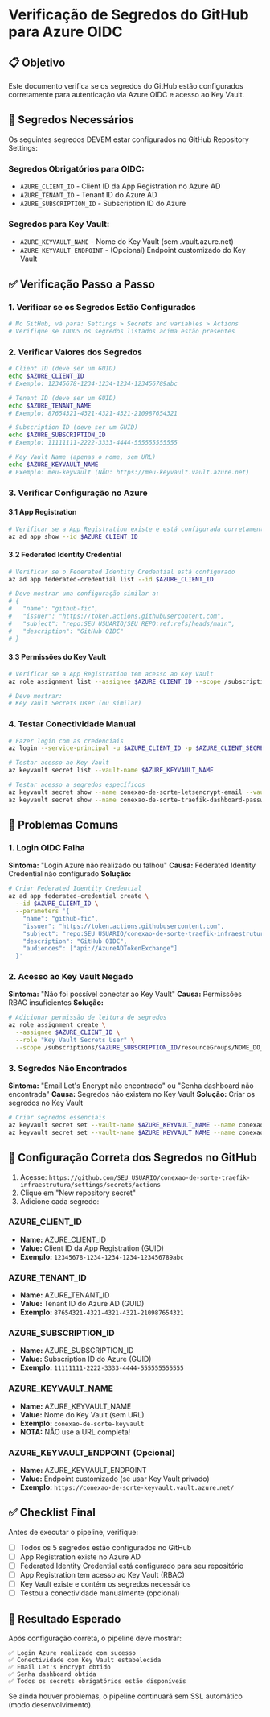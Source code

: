 # Verificação de Segredos do GitHub para Azure OIDC

## 📋 Objetivo
Este documento verifica se os segredos do GitHub estão configurados corretamente para autenticação via Azure OIDC e acesso ao Key Vault.

## 🔐 Segredos Necessários

Os seguintes segredos DEVEM estar configurados no GitHub Repository Settings:

### Segredos Obrigatórios para OIDC:
- `AZURE_CLIENT_ID` - Client ID da App Registration no Azure AD
- `AZURE_TENANT_ID` - Tenant ID do Azure AD
- `AZURE_SUBSCRIPTION_ID` - Subscription ID do Azure

### Segredos para Key Vault:
- `AZURE_KEYVAULT_NAME` - Nome do Key Vault (sem .vault.azure.net)
- `AZURE_KEYVAULT_ENDPOINT` - (Opcional) Endpoint customizado do Key Vault

## ✅ Verificação Passo a Passo

### 1. Verificar se os Segredos Estão Configurados
```bash
# No GitHub, vá para: Settings > Secrets and variables > Actions
# Verifique se TODOS os segredos listados acima estão presentes
```

### 2. Verificar Valores dos Segredos
```bash
# Client ID (deve ser um GUID)
echo $AZURE_CLIENT_ID
# Exemplo: 12345678-1234-1234-1234-123456789abc

# Tenant ID (deve ser um GUID)
echo $AZURE_TENANT_NAME
# Exemplo: 87654321-4321-4321-4321-210987654321

# Subscription ID (deve ser um GUID)
echo $AZURE_SUBSCRIPTION_ID
# Exemplo: 11111111-2222-3333-4444-555555555555

# Key Vault Name (apenas o nome, sem URL)
echo $AZURE_KEYVAULT_NAME
# Exemplo: meu-keyvault (NÃO: https://meu-keyvault.vault.azure.net)
```

### 3. Verificar Configuração no Azure

#### 3.1 App Registration
```bash
# Verificar se a App Registration existe e está configurada corretamente
az ad app show --id $AZURE_CLIENT_ID
```

#### 3.2 Federated Identity Credential
```bash
# Verificar se o Federated Identity Credential está configurado
az ad app federated-credential list --id $AZURE_CLIENT_ID

# Deve mostrar uma configuração similar a:
# {
#   "name": "github-fic",
#   "issuer": "https://token.actions.githubusercontent.com",
#   "subject": "repo:SEU_USUARIO/SEU_REPO:ref:refs/heads/main",
#   "description": "GitHub OIDC"
# }
```

#### 3.3 Permissões do Key Vault
```bash
# Verificar se a App Registration tem acesso ao Key Vault
az role assignment list --assignee $AZURE_CLIENT_ID --scope /subscriptions/$AZURE_SUBSCRIPTION_ID/resourceGroups/NOME_DO_RESOURCE_GROUP/providers/Microsoft.KeyVault/vaults/$AZURE_KEYVAULT_NAME

# Deve mostrar:
# Key Vault Secrets User (ou similar)
```

### 4. Testar Conectividade Manual
```bash
# Fazer login com as credenciais
az login --service-principal -u $AZURE_CLIENT_ID -p $AZURE_CLIENT_SECRET --tenant $AZURE_TENANT_ID

# Testar acesso ao Key Vault
az keyvault secret list --vault-name $AZURE_KEYVAULT_NAME

# Testar acesso a segredos específicos
az keyvault secret show --name conexao-de-sorte-letsencrypt-email --vault-name $AZURE_KEYVAULT_NAME
az keyvault secret show --name conexao-de-sorte-traefik-dashboard-password --vault-name $AZURE_KEYVAULT_NAME
```

## 🚨 Problemas Comuns

### 1. Login OIDC Falha
**Sintoma:** "Login Azure não realizado ou falhou"
**Causa:** Federated Identity Credential não configurado
**Solução:** 
```bash
# Criar Federated Identity Credential
az ad app federated-credential create \
  --id $AZURE_CLIENT_ID \
  --parameters '{
    "name": "github-fic",
    "issuer": "https://token.actions.githubusercontent.com",
    "subject": "repo:SEU_USUARIO/conexao-de-sorte-traefik-infraestrutura:ref:refs/heads/main",
    "description": "GitHub OIDC",
    "audiences": ["api://AzureADTokenExchange"]
  }'
```

### 2. Acesso ao Key Vault Negado
**Sintoma:** "Não foi possível conectar ao Key Vault"
**Causa:** Permissões RBAC insuficientes
**Solução:**
```bash
# Adicionar permissão de leitura de segredos
az role assignment create \
  --assignee $AZURE_CLIENT_ID \
  --role "Key Vault Secrets User" \
  --scope /subscriptions/$AZURE_SUBSCRIPTION_ID/resourceGroups/NOME_DO_RESOURCE_GROUP/providers/Microsoft.KeyVault/vaults/$AZURE_KEYVAULT_NAME
```

### 3. Segredos Não Encontrados
**Sintoma:** "Email Let's Encrypt não encontrado" ou "Senha dashboard não encontrada"
**Causa:** Segredos não existem no Key Vault
**Solução:** Criar os segredos no Key Vault
```bash
# Criar segredos essenciais
az keyvault secret set --vault-name $AZURE_KEYVAULT_NAME --name conexao-de-sorte-letsencrypt-email --value "seu-email@example.com"
az keyvault secret set --vault-name $AZURE_KEYVAULT_NAME --name conexao-de-sorte-traefik-dashboard-password --value "senha-segura-aqui"
```

## 🔧 Configuração Correta dos Segredos no GitHub

1. Acesse: `https://github.com/SEU_USUARIO/conexao-de-sorte-traefik-infraestrutura/settings/secrets/actions`
2. Clique em "New repository secret"
3. Adicione cada segredo:

### AZURE_CLIENT_ID
- **Name:** AZURE_CLIENT_ID
- **Value:** Client ID da App Registration (GUID)
- **Exemplo:** `12345678-1234-1234-1234-123456789abc`

### AZURE_TENANT_ID
- **Name:** AZURE_TENANT_ID
- **Value:** Tenant ID do Azure AD (GUID)
- **Exemplo:** `87654321-4321-4321-4321-210987654321`

### AZURE_SUBSCRIPTION_ID
- **Name:** AZURE_SUBSCRIPTION_ID
- **Value:** Subscription ID do Azure (GUID)
- **Exemplo:** `11111111-2222-3333-4444-555555555555`

### AZURE_KEYVAULT_NAME
- **Name:** AZURE_KEYVAULT_NAME
- **Value:** Nome do Key Vault (sem URL)
- **Exemplo:** `conexao-de-sorte-keyvault`
- **NOTA:** NÃO use a URL completa!

### AZURE_KEYVAULT_ENDPOINT (Opcional)
- **Name:** AZURE_KEYVAULT_ENDPOINT
- **Value:** Endpoint customizado (se usar Key Vault privado)
- **Exemplo:** `https://conexao-de-sorte-keyvault.vault.azure.net/`

## ✅ Checklist Final

Antes de executar o pipeline, verifique:

- [ ] Todos os 5 segredos estão configurados no GitHub
- [ ] App Registration existe no Azure AD
- [ ] Federated Identity Credential está configurado para seu repositório
- [ ] App Registration tem acesso ao Key Vault (RBAC)
- [ ] Key Vault existe e contém os segredos necessários
- [ ] Testou a conectividade manualmente (opcional)

## 🎯 Resultado Esperado

Após configuração correta, o pipeline deve mostrar:
```
✅ Login Azure realizado com sucesso
✅ Conectividade com Key Vault estabelecida
✅ Email Let's Encrypt obtido
✅ Senha dashboard obtida
✅ Todos os secrets obrigatórios estão disponíveis
```

Se ainda houver problemas, o pipeline continuará sem SSL automático (modo desenvolvimento).